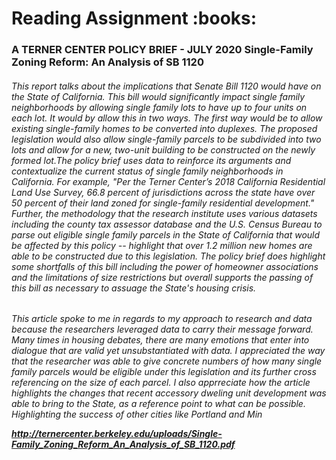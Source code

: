 <h1> Reading Assignment :books:
<h3> A TERNER CENTER POLICY BRIEF - JULY 2020 
Single-Family Zoning Reform: An Analysis of SB 1120
<h6> This report talks about the implications that Senate Bill 1120 would have on the State of California. This bill would significantly impact single family neighborhoods by allowing single family lots to have up to four units on each lot. It would by allow this in two ways. The first way would be to allow existing single-family homes to be converted into duplexes. The proposed legislation would also allow single-family parcels to be subdivided into two lots and allow for a new, two-unit building to be constructed on the newly formed lot.The policy brief uses data to reinforce its arguments and contextualize the current status of single family neighborhoods in California. For example, "Per the Terner Center’s 2018 California Residential Land Use Survey, 66.8 percent of jurisdictions across the state have over 50 percent of their land zoned for single-family residential development." Further, the methodology that the research institute uses various datasets including the county tax assessor database and the U.S. Census Bureau to parse out eligible single family parcels in the State of California that would be affected by this policy -- highlight that over 1.2 million new homes are able to be constructed due to this legislation. The policy brief does highlight some shortfalls of this bill including the power of homeowner associations and the limitations of size restrictions but overall supports the passing of this bill as necessary to assuage the State's housing crisis. 
  
  <h6>This article spoke to me in regards to my approach to research and data because the researchers leveraged data to carry their message forward. Many times in housing debates, there are many emotions that enter into dialogue that are valid yet unsubstantiated with data. I appreciated the way that the researcher was able to give concrete numbers of how many single family parcels would be eligible under this legislation and its further cross referencing on the size of each parcel. I also apprreciate how the article highlights the changes that recent accessory dweling unit development was able to bring to the State, as a reference point to what can be possible. Highlighting the success of other cities like Portland and Min
  
  **http://ternercenter.berkeley.edu/uploads/Single-Family_Zoning_Reform_An_Analysis_of_SB_1120.pdf**
